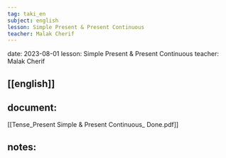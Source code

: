 ```yaml
---
tag: taki_en
subject: english
lesson: Simple Present & Present Continuous
teacher: Malak Cherif
---
```


date: 2023-08-01
lesson: Simple Present & Present Continuous
teacher: Malak Cherif

[[english]]
---
## document:
[[Tense_Present Simple & Present Continuous_ Done.pdf]]
## notes: